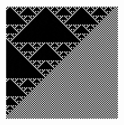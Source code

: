 <p align="center">
    <a href="https://github.com/FreeCX/bunch-of-code/tree/master/rust/cellmachine-ffmpeg">
        <img src="loop.gif" alt="[x - 1, y] | [x + 1, y] ^ [x, y - 1] ^ [x, y + 1] & [x, y]" width="300" height="300">
    </a>
</p>
